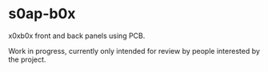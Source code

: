 # s0ap-b0x
 x0xb0x front and back panels using PCB.
 
 Work in progress, currently only intended for review by people interested by the project.
